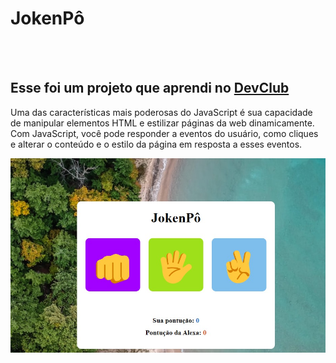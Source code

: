 <h1>JokenPô</h1>
<br>
<br>
<h2>Esse foi um projeto que aprendi no <a href="https://rodolfomori.com.br/devclub">DevClub</a></h2>
<p>Uma das características mais poderosas do JavaScript é sua capacidade de manipular elementos HTML e estilizar páginas da web dinamicamente. Com JavaScript, você pode responder a eventos do usuário, como cliques e alterar o conteúdo e o estilo da página em resposta a esses eventos.
</p>

<img src= "https://github.com/Gabriela-Lopes26/javascript-project-jokenp--/blob/master/assets/jokenpow-js.jpg?raw=true"/>
